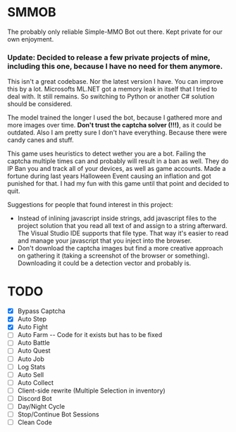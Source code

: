 # SMMOB
The probably only reliable Simple-MMO Bot out there. Kept private for our own enjoyment.

### Update: Decided to release a few private projects of mine, including this one, because I have no need for them anymore.
This isn't a great codebase. Nor the latest version I have. You can improve this by a lot. Microsofts ML.NET got a memory leak in itself that I tried to deal with. It still remains. So switching to Python or another C# solution should be considered.

The model trained the longer I used the bot, because I gathered more and more images over time. **Don't trust the captcha solver (!!!)**, as it could be outdated. Also I am pretty sure I don't have everything. Because there were candy canes and stuff.

This game uses heuristics to detect wether you are a bot. Failing the captcha multiple times can and probably will result in a ban as well. They do IP Ban you and track all of your devices, as well as game accounts. Made a fortune during last years Halloween Event causing an inflation and got punished for that. I had my fun with this game until that point and decided to quit.

Suggestions for people that found interest in this project:
- Instead of inlining javascript inside strings, add javascript files to the project solution that you read all text of and assign to a string afterward. The Visual Studio IDE supports that file type. That way it's easier to read and manage your javascript that you inject into the browser.
- Don't download the captcha images but find a more creative approach on gathering it (taking a screenshot of the browser or something). Downloading it could be a detection vector and probably is.

# TODO
- [x] Bypass Captcha
- [x] Auto Step
- [x] Auto Fight 
- [ ] Auto Farm
-- Code for it exists but has to be fixed
- [ ] Auto Battle
- [ ] Auto Quest
- [ ] Auto Job
- [ ] Log Stats
- [ ] Auto Sell
- [ ] Auto Collect
- [ ] Client-side rewrite (Multiple Selection in inventory)
- [ ] Discord Bot
- [ ] Day/Night Cycle
- [ ] Stop/Continue Bot Sessions
- [ ] Clean Code

